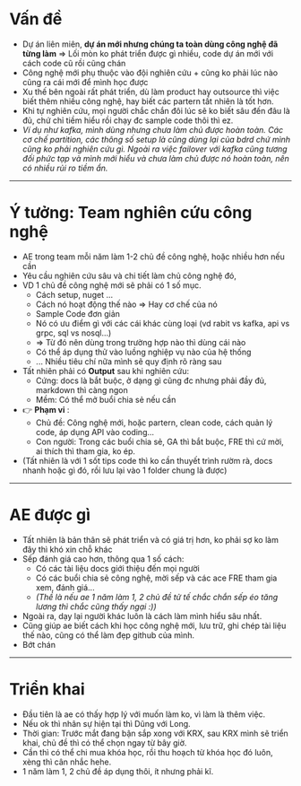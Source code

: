 # Vấn đề
- Dự án liên miên, **dự án mới nhưng chúng ta toàn dùng công nghệ đã từng làm** => Lối mòn ko phát triển được gì nhiều, code dự án mới với cách code cũ rồi cũng chán
- Công nghệ mới phụ thuộc vào đội nghiên cứu + cũng ko phải lúc nào cũng ra cái mới để mình học được
- Xu thế bên ngoài rất phát triển, dù làm product hay outsource thì việc biết thêm nhiều công nghệ, hay biết các partern tất nhiên là tốt hơn.
- Khi tự nghiên cứu, mọi người chắc chắn đôi lúc sẽ ko biết sâu đến đâu là đủ, chứ chỉ tiềm hiểu rồi chạy đc sample code thôi thì ez. 
- *Ví dụ như kafka, mình dùng nhưng chưa làm chủ được hoàn toàn. Các cơ chế partition, các thông số setup là cũng dùng lại của bdrd chứ mình cũng ko phải nghiên cứu gì. Ngoài ra việc failover với kafka cũng tương đối phức tạp và mình mới hiểu và chưa làm chủ được nó hoàn toàn, nên có nhiều rủi ro tiềm ẩn.*

---
# Ý tưởng: Team nghiên cứu công nghệ
- AE trong team mỗi năm làm 1-2 chủ đề công nghệ, hoặc nhiều hơn nếu cần
- Yêu cầu nghiên cứu sâu và chi tiết làm chủ công nghệ đó,
- VD 1 chủ đề công nghệ mới sẽ phải có 1 số mục.
  - Cách setup, nuget ...
  - Cách nó hoạt động thế nào => Hay cơ chế của nó
  - Sample Code đơn giản
  - Nó có ưu điểm gì với các cái khác cùng loại (vd rabit vs kafka, api vs grpc, sql vs nosql...) 
  - => Từ đó nên dùng trong trường hợp nào thì dùng cái nào
  - Có thể áp dụng thử vào luồng nghiệp vụ nào của hệ thống
  - ... Nhiều tiêu chí nữa mình sẽ quy định rõ ràng sau
- Tất nhiên phải có **Output** sau khi nghiên cứu:
  - Cứng: docs là bắt buộc, ở dạng gì cũng đc nhưng phải đầy đủ, markdown thì càng ngon
  - Mềm: Có thể mở buổi chia sẻ nếu cần
- 👉 **Phạm vi** : 
  - Chủ đề: Công nghệ mới, hoặc partern, clean code, cách quản lý code, áp dụng API vào coding... 
  - Con người: Trong các buổi chia sẻ, GA thì bắt buộc, FRE thì cứ mời, ai thích thì tham gia, ko ép.
- (Tất nhiên là với 1 sốt tips code thì ko cần thuyết trình rườm rà, docs nhanh hoặc gì đó, rồi lưu lại vào 1 folder chung là được)
---
# AE được gì

- Tất nhiên là bản thân sẽ phát triển và có giá trị hơn, ko phải sợ ko làm đây thì khó xin chỗ khác
- Sếp đánh giá cao hơn, thông qua 1 số cách:
  - Có các tài liệu docs giới thiệu đến mọi người
  - Có các buổi chia sẻ công nghệ, mời sếp và các ace FRE tham gia xem, đánh giá...
  - *(Thề là nếu ae 1 năm làm 1, 2 chủ đề tử tế chắc chắn sếp éo tăng lương thì chắc cũng thấy ngại :))*
- Ngoài ra, dạy lại người khác luôn là cách làm mình hiểu sâu nhất.
- Cũng giúp ae biết cách khi học công nghệ mới, lưu trữ, ghi chép tài liệu thế nào, cũng có thể làm đẹp github của mình.
- Bớt chán
---
# Triển khai
- Đầu tiên là ae có thấy hợp lý với muốn làm ko, vì làm là thêm việc.
- Nếu ok thì nhân sự hiện tại thì Dũng với Long.
- Thời gian: Trước mắt đang bận sắp xong với KRX, sau KRX mình sẽ triển khai, chủ đề thì có thể chọn ngay từ bây giờ.
- Cần thì có thể chi mua khóa học, rồi thu hoạch từ khóa học đó luôn, xèng thì cân nhắc hehe.
- 1 năm làm 1, 2 chủ đề áp dụng thôi, ít nhưng phải kĩ.

  
